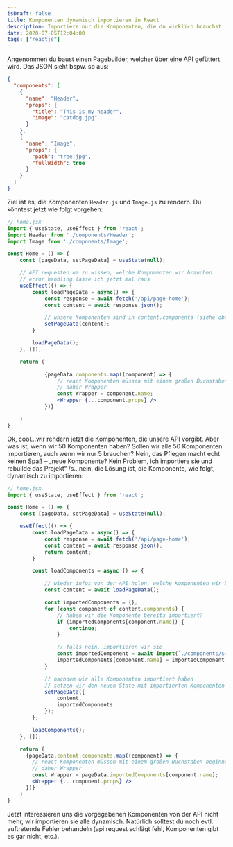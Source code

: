 ```yaml
---
isDraft: false
title: Komponenten dynamisch importieren in React
description: Importiere nur die Komponenten, die du wirklich brauchst
date: 2020-07-05T12:04:00
tags: ["reactjs"]
---
```


Angenommen du baust einen Pagebuilder, welcher über eine API gefüttert wird. Das JSON sieht bspw. so aus:

```json
{
  "components": [
    {
      "name": "Header",
      "props": {
        "title": "This is my header",
        "image": "catdog.jpg"
      }
    },
    {
      "name": "Image",
      "props": {
        "path": "tree.jpg",
        "fullWidth": true
      }
    }
  ]
}
```

Ziel ist es, die Komponenten `Header.js` und `Image.js` zu rendern. Du könntest jetzt wie folgt vorgehen:

```jsx
// home.jsx
import { useState, useEffect } from 'react';
import Header from './components/Header';
import Image from './components/Image';

const Home = () => {
    const [pageData, setPageData] = useState(null);

    // API requesten um zu wissen, welche Komponenten wir brauchen
    // error handling lasse ich jetzt mal raus
    useEffect(() => {
        const loadPageData = async() => {
            const response = await fetch('/api/page-home');
            const content = await response.json();

            // unsere Komponenten sind in content.components (siehe oben das JSON Beispiel)
            setPageData(content);
        }

        loadPageData();
    }, []);

    return (

            {pageData.components.map((component) => {
                // react Komponenten müssen mit einem großen Buchstaben beginnen
                // daher Wrapper
                const Wrapper = component.name;
                <Wrapper {...component.props} />
            })}

    )
}
```

Ok, cool…wir rendern jetzt die Komponenten, die unsere API vorgibt. Aber was ist, wenn wir 50 Komponenten haben? Sollen wir alle 50 Komponenten importieren, auch wenn wir nur 5 brauchen? Nein, das Pflegen macht echt keinen Spaß – „neue Komponente? Kein Problem, ich importiere sie und rebuilde das Projekt“ /s…nein, die Lösung ist, die Komponente, wie folgt, dynamisch zu importieren:

```jsx
// home.jsx
import { useState, useEffect } from 'react';

const Home = () => {
    const [pageData, setPageData] = useState(null);

    useEffect(() => {
        const loadPageData = async() => {
            const response = await fetch('/api/page-home');
            const content = await response.json();
            return content;
        }

        const loadComponents = async () => {

            // wieder infos von der API holen, welche Komponenten wir brauchen
            const content = await loadPageData();

            const importedComponents = {};
            for (const component of content.components) {
                // haben wir die Komponente bereits importiert?
                if (importedComponents[component.name]) {
                    continue;
                }

                // falls nein, importieren wir sie
                const importedComponent = await import(`./components/${component.name}`);
                importedComponents[component.name] = importedComponent.default;
            }

            // nachdem wir alle Komponenten importiert haben
            // setzen wir den neuen State mit importierten Komponenten
            setPageData({
                content,
                importedComponents
            });
        };

        loadComponents();
    }, []);

    return (
      {pageData.content.components.map((component) => {
        // react Komponenten müssen mit einem großen Buchstaben beginnen
        // daher Wrapper
        const Wrapper = pageData.importedComponents[component.name];
        <Wrapper {...component.props} />
      })}
    )
}
```

Jetzt interessieren uns die vorgegebenen Komponenten von der API nicht mehr, wir importieren sie alle dynamisch. Natürlich solltest du noch evtl. auftretende Fehler behandeln (api request schlägt fehl, Komponenten gibt es gar nicht, etc.).
